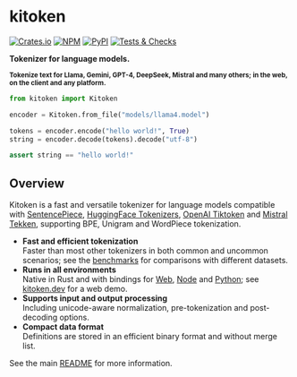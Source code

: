 # kitoken

[![Crates.io](https://img.shields.io/crates/v/kitoken)](https://crates.io/crates/kitoken)
[![NPM](https://img.shields.io/npm/v/kitoken)](https://www.npmjs.com/package/kitoken)
[![PyPI](https://img.shields.io/pypi/v/kitoken)](https://pypi.org/project/kitoken)
[![Tests & Checks](https://img.shields.io/github/actions/workflow/status/Systemcluster/kitoken/tests.yml?label=tests%20%26%20checks)](https://github.com/Systemcluster/kitoken/actions/workflows/tests.yml)

**Tokenizer for language models.**

<sup>**Tokenize text for Llama, Gemini, GPT-4, DeepSeek, Mistral and many others; in the web, on the client and any platform.**</sup>

```py
from kitoken import Kitoken

encoder = Kitoken.from_file("models/llama4.model")

tokens = encoder.encode("hello world!", True)
string = encoder.decode(tokens).decode("utf-8")

assert string == "hello world!"
```

## Overview

Kitoken is a fast and versatile tokenizer for language models compatible with [SentencePiece](https://github.com/google/sentencepiece), [HuggingFace Tokenizers](https://github.com/huggingface/tokenizers), [OpenAI Tiktoken](https://github.com/openai/tiktoken) and [Mistral Tekken](https://docs.mistral.ai/guides/tokenization), supporting BPE, Unigram and WordPiece tokenization.

- **Fast and efficient tokenization**\
  Faster than most other tokenizers in both common and uncommon scenarios; see the [benchmarks](//github.com/Systemcluster/kitoken#benchmarks) for comparisons with different datasets.
- **Runs in all environments**\
  Native in Rust and with bindings for [Web](./packages/javascript), [Node](./packages/javascript) and [Python](./packages/python); see [kitoken.dev](https://kitoken.dev) for a web demo.
- **Supports input and output processing**\
  Including unicode-aware normalization, pre-tokenization and post-decoding options.
- **Compact data format**\
  Definitions are stored in an efficient binary format and without merge list.

See the main [README](//github.com/Systemcluster/kitoken) for more information.
